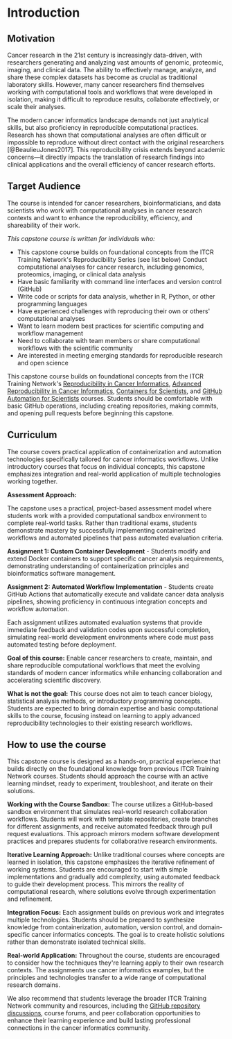 # Introduction



## Motivation

Cancer research in the 21st century is increasingly data-driven, with researchers generating and analyzing vast amounts of genomic, proteomic, imaging, and clinical data. The ability to effectively manage, analyze, and share these complex datasets has become as crucial as traditional laboratory skills. However, many cancer researchers find themselves working with computational tools and workflows that were developed in isolation, making it difficult to reproduce results, collaborate effectively, or scale their analyses.

The modern cancer informatics landscape demands not just analytical skills, but also proficiency in reproducible computational practices. Research has shown that computational analyses are often difficult or impossible to reproduce without direct contact with the original researchers [@BeaulieuJones2017]. This reproducibility crisis extends beyond academic concerns—it directly impacts the translation of research findings into clinical applications and the overall efficiency of cancer research efforts.


## Target Audience

The course is intended for cancer researchers, bioinformaticians, and data scientists who work with computational analyses in cancer research contexts and want to enhance the reproducibility, efficiency, and shareability of their work.

_This capstone course is written for individuals who:_

- This capstone course builds on foundational concepts from the ITCR Training Network's Reproducibility Series (see list below)
Conduct computational analyses for cancer research, including genomics, proteomics, imaging, or clinical data analysis
- Have basic familiarity with command line interfaces and version control (GitHub)
- Write code or scripts for data analysis, whether in R, Python, or other programming languages
- Have experienced challenges with reproducing their own or others' computational analyses
- Want to learn modern best practices for scientific computing and workflow management
- Need to collaborate with team members or share computational workflows with the scientific community
- Are interested in meeting emerging standards for reproducible research and open science

This capstone course builds on foundational concepts from the ITCR Training Network's [Reproducibility in Cancer Informatics](https://jhudatascience.org/Reproducibility_in_Cancer_Informatics/introduction.html), [Advanced Reproducibility in Cancer Informatics](https://jhudatascience.org/Adv_Reproducibility_in_Cancer_Informatics/introduction.html), [Containers for Scientists](https://hutchdatascience.org/Containers_for_Scientists/), and [GitHub Automation for Scientists](https://hutchdatascience.org/GitHub_Automation_for_Scientists/) courses. Students should be comfortable with basic GitHub operations, including creating repositories, making commits, and opening pull requests before beginning this capstone.


## Curriculum

The course covers practical application of containerization and automation technologies specifically tailored for cancer informatics workflows. Unlike introductory courses that focus on individual concepts, this capstone emphasizes integration and real-world application of multiple technologies working together.

**Assessment Approach:**

The capstone uses a practical, project-based assessment model where students work with a provided computational sandbox environment to complete real-world tasks. Rather than traditional exams, students demonstrate mastery by successfully implementing containerized workflows and automated pipelines that pass automated evaluation criteria.

**Assignment 1: Custom Container Development** - Students modify and extend Docker containers to support specific cancer analysis requirements, demonstrating understanding of containerization principles and bioinformatics software management.

**Assignment 2: Automated Workflow Implementation** - Students create GitHub Actions that automatically execute and validate cancer data analysis pipelines, showing proficiency in continuous integration concepts and workflow automation.

Each assignment utilizes automated evaluation systems that provide immediate feedback and validation codes upon successful completion, simulating real-world development environments where code must pass automated testing before deployment.

**Goal of this course:**
Enable cancer researchers to create, maintain, and share reproducible computational workflows that meet the evolving standards of modern cancer informatics while enhancing collaboration and accelerating scientific discovery.

**What is not the goal:**
This course does not aim to teach cancer biology, statistical analysis methods, or introductory programming concepts. Students are expected to bring domain expertise and basic computational skills to the course, focusing instead on learning to apply advanced reproducibility technologies to their existing research workflows.

## How to use the course

This capstone course is designed as a hands-on, practical experience that builds directly on the foundational knowledge from previous ITCR Training Network courses. Students should approach the course with an active learning mindset, ready to experiment, troubleshoot, and iterate on their solutions.

**Working with the Course Sandbox:**
The course utilizes a GitHub-based sandbox environment that simulates real-world research collaboration workflows. Students will work with template repositories, create branches for different assignments, and receive automated feedback through pull request evaluations. This approach mirrors modern software development practices and prepares students for collaborative research environments.

**Iterative Learning Approach:**
Unlike traditional courses where concepts are learned in isolation, this capstone emphasizes the iterative refinement of working systems. Students are encouraged to start with simple implementations and gradually add complexity, using automated feedback to guide their development process. This mirrors the reality of computational research, where solutions evolve through experimentation and refinement.

**Integration Focus:**
Each assignment builds on previous work and integrates multiple technologies. Students should be prepared to synthesize knowledge from containerization, automation, version control, and domain-specific cancer informatics concepts. The goal is to create holistic solutions rather than demonstrate isolated technical skills.

**Real-world Application:**
Throughout the course, students are encouraged to consider how the techniques they're learning apply to their own research contexts. The assignments use cancer informatics examples, but the principles and technologies transfer to a wide range of computational research domains.

We also recommend that students leverage the broader ITCR Training Network community and resources, including the [GitHub repository discussions](https://www.itcrtraining.org/), course forums, and peer collaboration opportunities to enhance their learning experience and build lasting professional connections in the cancer informatics community.
